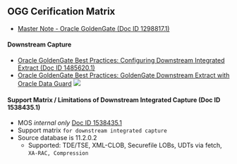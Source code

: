 
## OGG Cerification Matrix
* [	Master Note - Oracle GoldenGate (Doc ID 1298817.1)](https://support.oracle.com/epmos/faces/DocumentDisplay?_afrLoop=249443997853047&id=1298817.1&_afrWindowMode=0&_adf.ctrl-state=kxzrivmtt_200#aref_section23)
#### Downstream Capture
* [Oracle GoldenGate Best Practices: Configuring Downstream Integrated Extract (Doc ID 1485620.1)](https://support.oracle.com/epmos/faces/DocumentDisplay?_afrLoop=244631341511772&id=1485620.1&_afrWindowMode=0&_adf.ctrl-state=kxzrivmtt_4)
* [Oracle GoldenGate Best Practices: GoldenGate Downstream Extract with Oracle Data Guard](https://www.ateam-oracle.com/oracle-goldengate-best-practice-goldengate-downstream-extract-with-oracle-data-guard)
![](https://www.atcfiles.com/wp-content/uploads/2013/04/Downstream_capture_new.jpg)
#### Support Matrix / Limitations of **Downstream Integrated Capture** (Doc ID 1538435.1)
* MOS *internal only*  [Doc ID 1538435.1](https://mosemp.us.oracle.com/epmos/faces/DocumentDisplay?_afrLoop=334653969721873&id=1538435.1&displayIndex=1&_afrWindowMode=0&_adf.ctrl-state=1490ahevib_155)
* Support matrix ``for downstream integrated capture`` 
* Source database is 11.2.0.2
  * Supported: TDE/TSE, XML-CLOB, Securefile LOBs, UDTs via fetch,  ``XA-RAC, Compression``
